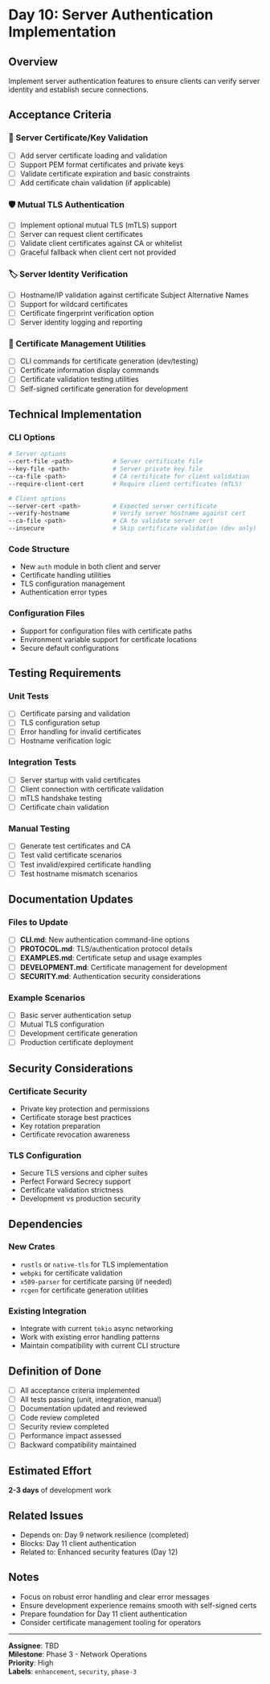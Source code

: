 <!--
Copyright (c) 2025 John Turner
MPL-2.0: https://mozilla.org/MPL/2.0/
Project: trustedge — Privacy and trust at the edge.
GitHub: https://github.com/johnzilla/trustedge
-->

# Day 10: Server Authentication Implementation

## Overview
Implement server authentication features to ensure clients can verify server identity and establish secure connections.

## Acceptance Criteria

### 🔑 Server Certificate/Key Validation
- [ ] Add server certificate loading and validation
- [ ] Support PEM format certificates and private keys
- [ ] Validate certificate expiration and basic constraints
- [ ] Add certificate chain validation (if applicable)

### 🛡️ Mutual TLS Authentication
- [ ] Implement optional mutual TLS (mTLS) support
- [ ] Server can request client certificates
- [ ] Validate client certificates against CA or whitelist
- [ ] Graceful fallback when client cert not provided

### 🏷️ Server Identity Verification
- [ ] Hostname/IP validation against certificate Subject Alternative Names
- [ ] Support for wildcard certificates
- [ ] Certificate fingerprint verification option
- [ ] Server identity logging and reporting

### 🔧 Certificate Management Utilities
- [ ] CLI commands for certificate generation (dev/testing)
- [ ] Certificate information display commands
- [ ] Certificate validation testing utilities
- [ ] Self-signed certificate generation for development

## Technical Implementation

### CLI Options
```bash
# Server options
--cert-file <path>           # Server certificate file
--key-file <path>            # Server private key file
--ca-file <path>             # CA certificate for client validation
--require-client-cert        # Require client certificates (mTLS)

# Client options  
--server-cert <path>         # Expected server certificate
--verify-hostname            # Verify server hostname against cert
--ca-file <path>             # CA to validate server cert
--insecure                   # Skip certificate validation (dev only)
```

### Code Structure
- New `auth` module in both client and server
- Certificate handling utilities
- TLS configuration management
- Authentication error types

### Configuration Files
- Support for configuration files with certificate paths
- Environment variable support for certificate locations
- Secure default configurations

## Testing Requirements

### Unit Tests
- [ ] Certificate parsing and validation
- [ ] TLS configuration setup
- [ ] Error handling for invalid certificates
- [ ] Hostname verification logic

### Integration Tests
- [ ] Server startup with valid certificates
- [ ] Client connection with certificate validation
- [ ] mTLS handshake testing
- [ ] Certificate chain validation

### Manual Testing
- [ ] Generate test certificates and CA
- [ ] Test valid certificate scenarios
- [ ] Test invalid/expired certificate handling
- [ ] Test hostname mismatch scenarios

## Documentation Updates

### Files to Update
- [ ] **CLI.md**: New authentication command-line options
- [ ] **PROTOCOL.md**: TLS/authentication protocol details
- [ ] **EXAMPLES.md**: Certificate setup and usage examples
- [ ] **DEVELOPMENT.md**: Certificate management for development
- [ ] **SECURITY.md**: Authentication security considerations

### Example Scenarios
- [ ] Basic server authentication setup
- [ ] Mutual TLS configuration
- [ ] Development certificate generation
- [ ] Production certificate deployment

## Security Considerations

### Certificate Security
- Private key protection and permissions
- Certificate storage best practices
- Key rotation preparation
- Certificate revocation awareness

### TLS Configuration
- Secure TLS versions and cipher suites
- Perfect Forward Secrecy support
- Certificate validation strictness
- Development vs production security

## Dependencies

### New Crates
- `rustls` or `native-tls` for TLS implementation
- `webpki` for certificate validation
- `x509-parser` for certificate parsing (if needed)
- `rcgen` for certificate generation utilities

### Existing Integration
- Integrate with current `tokio` async networking
- Work with existing error handling patterns
- Maintain compatibility with current CLI structure

## Definition of Done

- [ ] All acceptance criteria implemented
- [ ] All tests passing (unit, integration, manual)
- [ ] Documentation updated and reviewed
- [ ] Code review completed
- [ ] Security review completed
- [ ] Performance impact assessed
- [ ] Backward compatibility maintained

## Estimated Effort
**2-3 days** of development work

## Related Issues
- Depends on: Day 9 network resilience (completed)
- Blocks: Day 11 client authentication
- Related to: Enhanced security features (Day 12)

## Notes
- Focus on robust error handling and clear error messages
- Ensure development experience remains smooth with self-signed certs
- Prepare foundation for Day 11 client authentication
- Consider certificate management tooling for operators

---
**Assignee**: TBD  
**Milestone**: Phase 3 - Network Operations  
**Priority**: High  
**Labels**: `enhancement`, `security`, `phase-3`
